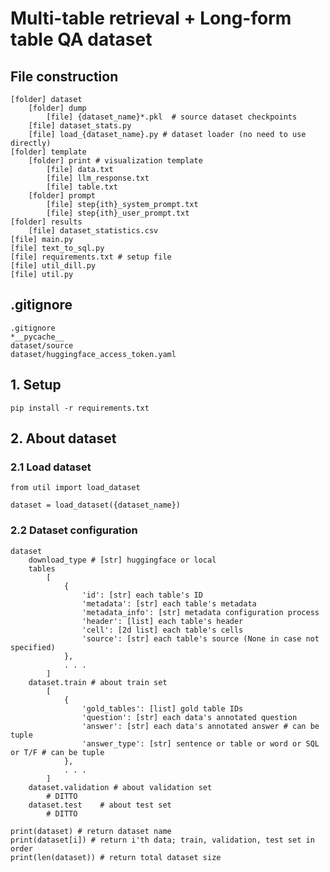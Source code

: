 # Multi-table retrieval + Long-form table QA dataset

## File construction

    [folder] dataset
        [folder] dump
            [file] {dataset_name}*.pkl  # source dataset checkpoints
        [file] dataset_stats.py
        [file] load_{dataset_name}.py # dataset loader (no need to use directly)
    [folder] template
        [folder] print # visualization template
            [file] data.txt
            [file] llm_response.txt
            [file] table.txt
        [folder] prompt
            [file] step{ith}_system_prompt.txt
            [file] step{ith}_user_prompt.txt
    [folder] results
        [file] dataset_statistics.csv
    [file] main.py
    [file] text_to_sql.py
    [file] requirements.txt # setup file
    [file] util_dill.py
    [file] util.py

## .gitignore

    .gitignore
    *__pycache__
    dataset/source
    dataset/huggingface_access_token.yaml

## 1. Setup

    pip install -r requirements.txt

## 2. About dataset

### 2.1 Load dataset

    from util import load_dataset

    dataset = load_dataset({dataset_name})

### 2.2 Dataset configuration

    dataset
        download_type # [str] huggingface or local
        tables
            [
                {
                    'id': [str] each table's ID
                    'metadata': [str] each table's metadata
                    'metadata_info': [str] metadata configuration process
                    'header': [list] each table's header
                    'cell': [2d list] each table's cells
                    'source': [str] each table's source (None in case not specified)
                },
                . . .
            ]
        dataset.train # about train set
            [
                {
                    'gold_tables': [list] gold table IDs
                    'question': [str] each data's annotated question
                    'answer': [str] each data's annotated answer # can be tuple
                    'answer_type': [str] sentence or table or word or SQL or T/F # can be tuple
                },
                . . .
            ]
        dataset.validation # about validation set
            # DITTO
        dataset.test    # about test set
            # DITTO

    print(dataset) # return dataset name
    print(dataset[i]) # return i'th data; train, validation, test set in order
    print(len(dataset)) # return total dataset size

